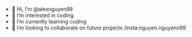 - 👋 Hi, I’m @alexnguyen99
- 👀 I’m interested in coding
- 🌱 I’m currently learning coding
- 💞️ I’m looking to collaborate on future projects
 /insta:nguyen.nguyenx99


